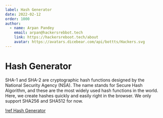 ```yaml
---
label: Hash Generator
date: 2022-02-12
order: 1000
author:
  - name: Arpan Pandey
    email: arpan@hackersrebbot.tech
    link: https://hackersreboot.tech/about
    avatar: https://avatars.dicebear.com/api/bottts/Hackers.svg
---
```


# Hash Generator
SHA-1 and SHA-2 are cryptographic hash functions designed by the National Security Agency (NSA). The name stands for Secure Hash Algorithm, and these are the most widely used hash functions in the world. Here, we create hashes quickly and easily right in the browser. We only support SHA256 and SHA512 for now.

[!ref Hash Generator](https://devarmyknife.hackersreboot.tech/cryptography/hash)